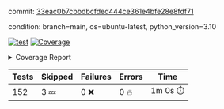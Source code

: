 commit: [33eac0b7cbbdbcfded444ce361e4bfe28e8fdf71](https://github.com/rcmdnk/homebrew-file/tree/33eac0b7cbbdbcfded444ce361e4bfe28e8fdf71)

condition: branch=main, os=ubuntu-latest, python_version=3.10

[![test](https://github.com/rcmdnk/homebrew-file/actions/workflows/test.yml/badge.svg)](https://github.com/rcmdnk/homebrew-file/actions/runs/11183969022)
<a href="https://github.com/rcmdnk/homebrew-file/blob/33eac0b7cbbdbcfded444ce361e4bfe28e8fdf71/README.md"><img alt="Coverage" src="https://img.shields.io/badge/Coverage-0%25-red.svg" /></a><details><summary>Coverage Report </summary><table><tr><th>File</th><th>Stmts</th><th>Miss</th><th>Cover</th><th>Missing</th></tr><tbody><tr><td colspan="5"><b>src/brew_file</b></td></tr><tr><td>&nbsp; &nbsp;<a href="https://github.com/rcmdnk/homebrew-file/blob/33eac0b7cbbdbcfded444ce361e4bfe28e8fdf71/src/brew_file/__init__.py">\_\_init\_\_.py</a></td><td>3</td><td>3</td><td>0%</td><td><a href="https://github.com/rcmdnk/homebrew-file/blob/33eac0b7cbbdbcfded444ce361e4bfe28e8fdf71/src/brew_file/__init__.py#L1-L4">1&ndash;4</a></td></tr><tr><td>&nbsp; &nbsp;<a href="https://github.com/rcmdnk/homebrew-file/blob/33eac0b7cbbdbcfded444ce361e4bfe28e8fdf71/src/brew_file/brew_file.py">brew_file.py</a></td><td>1247</td><td>1247</td><td>0%</td><td><a href="https://github.com/rcmdnk/homebrew-file/blob/33eac0b7cbbdbcfded444ce361e4bfe28e8fdf71/src/brew_file/brew_file.py#L1-L2222">1&ndash;2222</a></td></tr><tr><td>&nbsp; &nbsp;<a href="https://github.com/rcmdnk/homebrew-file/blob/33eac0b7cbbdbcfded444ce361e4bfe28e8fdf71/src/brew_file/brew_helper.py">brew_helper.py</a></td><td>195</td><td>195</td><td>0%</td><td><a href="https://github.com/rcmdnk/homebrew-file/blob/33eac0b7cbbdbcfded444ce361e4bfe28e8fdf71/src/brew_file/brew_helper.py#L1-L324">1&ndash;324</a></td></tr><tr><td>&nbsp; &nbsp;<a href="https://github.com/rcmdnk/homebrew-file/blob/33eac0b7cbbdbcfded444ce361e4bfe28e8fdf71/src/brew_file/brew_info.py">brew_info.py</a></td><td>403</td><td>403</td><td>0%</td><td><a href="https://github.com/rcmdnk/homebrew-file/blob/33eac0b7cbbdbcfded444ce361e4bfe28e8fdf71/src/brew_file/brew_info.py#L1-L601">1&ndash;601</a></td></tr><tr><td>&nbsp; &nbsp;<a href="https://github.com/rcmdnk/homebrew-file/blob/33eac0b7cbbdbcfded444ce361e4bfe28e8fdf71/src/brew_file/info.py">info.py</a></td><td>11</td><td>11</td><td>0%</td><td><a href="https://github.com/rcmdnk/homebrew-file/blob/33eac0b7cbbdbcfded444ce361e4bfe28e8fdf71/src/brew_file/info.py#L1-L17">1&ndash;17</a></td></tr><tr><td>&nbsp; &nbsp;<a href="https://github.com/rcmdnk/homebrew-file/blob/33eac0b7cbbdbcfded444ce361e4bfe28e8fdf71/src/brew_file/main.py">main.py</a></td><td>166</td><td>166</td><td>0%</td><td><a href="https://github.com/rcmdnk/homebrew-file/blob/33eac0b7cbbdbcfded444ce361e4bfe28e8fdf71/src/brew_file/main.py#L1-L631">1&ndash;631</a></td></tr><tr><td>&nbsp; &nbsp;<a href="https://github.com/rcmdnk/homebrew-file/blob/33eac0b7cbbdbcfded444ce361e4bfe28e8fdf71/src/brew_file/utils.py">utils.py</a></td><td>72</td><td>72</td><td>0%</td><td><a href="https://github.com/rcmdnk/homebrew-file/blob/33eac0b7cbbdbcfded444ce361e4bfe28e8fdf71/src/brew_file/utils.py#L1-L129">1&ndash;129</a></td></tr><tr><td><b>TOTAL</b></td><td><b>2097</b></td><td><b>2097</b></td><td><b>0%</b></td><td>&nbsp;</td></tr></tbody></table></details>

| Tests | Skipped | Failures | Errors | Time |
| ----- | ------- | -------- | -------- | ------------------ |
| 152 | 3 :zzz: | 0 :x: | 0 :fire: | 1m 0s :stopwatch: |

